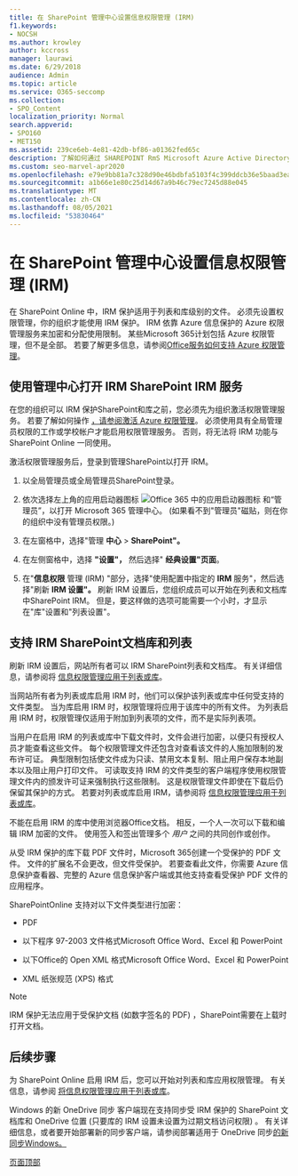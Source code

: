 ```yaml
---
title: 在 SharePoint 管理中心设置信息权限管理 (IRM)
f1.keywords:
- NOCSH
ms.author: krowley
author: kccross
manager: laurawi
ms.date: 6/29/2018
audience: Admin
ms.topic: article
ms.service: O365-seccomp
ms.collection:
- SPO_Content
localization_priority: Normal
search.appverid:
- SPO160
- MET150
ms.assetid: 239ce6eb-4e81-42db-bf86-a01362fed65c
description: 了解如何通过 SHAREPOINT RmS Microsoft Azure Active Directory权限管理服务 (联机 IRM) SharePoint列表和文档库。
ms.custom: seo-marvel-apr2020
ms.openlocfilehash: e79e9bb81a7c328d90e46bdbfa5103f4c399ddcb36e5baad3eab20c140a114df
ms.sourcegitcommit: a1b66e1e80c25d14d67a9b46c79ec7245d88e045
ms.translationtype: MT
ms.contentlocale: zh-CN
ms.lasthandoff: 08/05/2021
ms.locfileid: "53830464"
---
```

# <a name="set-up-information-rights-management-irm-in-sharepoint-admin-center"></a>在 SharePoint 管理中心设置信息权限管理 (IRM)

在 SharePoint Online 中，IRM 保护适用于列表和库级别的文件。 必须先设置权限管理，你的组织才能使用 IRM 保护。 IRM 依靠 Azure 信息保护的 Azure 权限管理服务来加密和分配使用限制。 某些Microsoft 365计划包括 Azure 权限管理，但不是全部。 若要了解更多信息，请参阅[Office服务如何支持 Azure 权限管理](/azure/information-protection/understand-explore/office-apps-services-support)。
  
## <a name="turn-on-irm-service-using-sharepoint-admin-center"></a>使用管理中心打开 IRM SharePoint IRM 服务

在您的组织可以 IRM 保护SharePoint和库之前，您必须先为组织激活权限管理服务。 若要了解如何操作 [，请参阅激活 Azure 权限管理](/information-protection/deploy-use/activate-service)。 必须使用具有全局管理员权限的工作或学校帐户才能启用权限管理服务。 否则，将无法将 IRM 功能与 SharePoint Online 一同使用。
  
激活权限管理服务后，登录到管理SharePoint以打开 IRM。
  
1. 以全局管理员或全局管理员SharePoint登录。
    
2. 依次选择左上角的应用启动器图标 ![Office 365 中的应用启动器图标](../media/e5aee650-c566-4100-aaad-4cc2355d909f.png) 和“管理员”，以打开 Microsoft 365 管理中心。  (如果看不到"管理员"磁贴，则在你的组织中没有管理员权限。)  
    
3. 在左窗格中，选择"管理 **中心** \> **SharePoint"。**
    
4. 在左侧窗格中，选择 **"设置"，** 然后选择" **经典设置"页面**。
    
5. 在"**信息权限** 管理 (IRM) "部分，选择"使用配置中指定的 **IRM** 服务"，然后选择"刷新 **IRM 设置"。** 刷新 IRM 设置后，您组织成员可以开始在列表和文档库中SharePoint IRM。 但是，要这样做的选项可能需要一个小时，才显示在"库"设置和"列表设置"。
    
## <a name="irm-enable-sharepoint-document-libraries-and-lists"></a>支持 IRM SharePoint文档库和列表
<a name="__toc220831191"> </a>

刷新 IRM 设置后，网站所有者可以 IRM SharePoint列表和文档库。 有关详细信息，请参阅将 [信息权限管理应用于列表或库](apply-irm-to-a-list-or-library.md)。
  
当网站所有者为列表或库启用 IRM 时，他们可以保护该列表或库中任何受支持的文件类型。 当为库启用 IRM 时，权限管理将应用于该库中的所有文件。 为列表启用 IRM 时，权限管理仅适用于附加到列表项的文件，而不是实际列表项。
  
当用户在启用 IRM 的列表或库中下载文件时，文件会进行加密，以便只有授权人员才能查看这些文件。 每个权限管理文件还包含对查看该文件的人施加限制的发布许可证。 典型限制包括使文件成为只读、禁用文本复制、阻止用户保存本地副本以及阻止用户打印文件。 可读取支持 IRM 的文件类型的客户端程序使用权限管理文件内的颁发许可证来强制执行这些限制。 这是权限管理文件即使在下载后仍保留其保护的方式。 若要对列表或库启用 IRM，请参阅将 [信息权限管理应用于列表或库](apply-irm-to-a-list-or-library.md)。
  
不能在启用 IRM 的库中使用浏览器Office文档。 相反，一个人一次可以下载和编辑 IRM 加密的文件。 使用签入和签出管理多个  *用户*  之间的共同创作或创作。 
  
从受 IRM 保护的库下载 PDF 文件时，Microsoft 365创建一个受保护的 PDF 文件。 文件的扩展名不会更改，但文件受保护。 若要查看此文件，你需要 Azure 信息保护查看器、完整的 Azure 信息保护客户端或其他支持查看受保护 PDF 文件的应用程序。 
  
SharePointOnline 支持对以下文件类型进行加密：
  
- PDF
    
- 以下程序 97-2003 文件格式Microsoft Office Word、Excel 和 PowerPoint
    
- 以下Office的 Open XML 格式Microsoft Office Word、Excel 和 PowerPoint
    
- XML 纸张规范 (XPS) 格式
 
> [!NOTE]
> IRM 保护无法应用于受保护文档 (如数字签名的 PDF) ，SharePoint需要在上载时打开文档。 

## <a name="next-steps"></a>后续步骤
<a name="__toc220831191"> </a>

为 SharePoint Online 启用 IRM 后，您可以开始对列表和库应用权限管理。 有关信息，请参阅 [将信息权限管理应用于列表或库](apply-irm-to-a-list-or-library.md)。
  
Windows 的新 OneDrive 同步 客户端现在支持同步受 IRM 保护的 SharePoint 文档库和 OneDrive 位置 (只要库的 IRM 设置未设置为过期文档访问权限) 。 有关详细信息，或者要开始部署新的同步客户端，请参阅部署适用于 OneDrive 同步[的新同步Windows。](/onedrive/deploy-on-windows)
  
[页面顶部](set-up-irm-in-sp-admin-center.md)